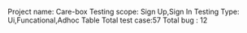 Project name: Care-box
Testing scope: Sign Up,Sign In
Testing Type: Ui,Funcational,Adhoc
Table
Total test case:57
Total bug : 12
